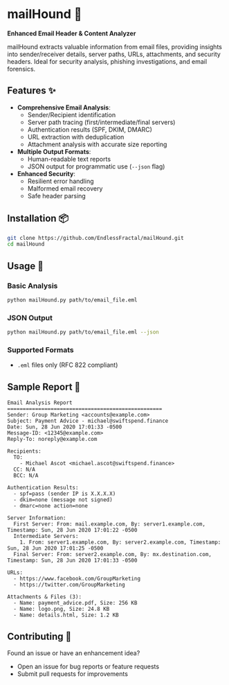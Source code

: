 # mailHound 🐾

**Enhanced Email Header & Content Analyzer**

mailHound extracts valuable information from email files, providing insights into sender/receiver details, server paths, URLs, attachments, and security headers. Ideal for security analysis, phishing investigations, and email forensics.

## Features ✨

- **Comprehensive Email Analysis**:
  - Sender/Recipient identification
  - Server path tracing (first/intermediate/final servers)
  - Authentication results (SPF, DKIM, DMARC)
  - URL extraction with deduplication
  - Attachment analysis with accurate size reporting
- **Multiple Output Formats**:
  - Human-readable text reports
  - JSON output for programmatic use (`--json` flag)
- **Enhanced Security**:
  - Resilient error handling
  - Malformed email recovery
  - Safe header parsing

## Installation 📦

```bash
git clone https://github.com/EndlessFractal/mailHound.git
cd mailHound
```

## Usage 🚀

### Basic Analysis
```bash
python mailHound.py path/to/email_file.eml
```

### JSON Output
```bash
python mailHound.py path/to/email_file.eml --json
```

### Supported Formats
- `.eml` files only (RFC 822 compliant)

## Sample Report 📄
```text
Email Analysis Report
==================================================
Sender: Group Marketing <accounts@example.com>
Subject: Payment Advice - michael@swiftspend.finance
Date: Sun, 28 Jun 2020 17:01:33 -0500
Message-ID: <12345@example.com>
Reply-To: noreply@example.com

Recipients:
  TO:
    - Michael Ascot <michael.ascot@swiftspend.finance>
  CC: N/A
  BCC: N/A

Authentication Results:
  - spf=pass (sender IP is X.X.X.X)
  - dkim=none (message not signed)
  - dmarc=none action=none

Server Information:
  First Server: From: mail.example.com, By: server1.example.com, Timestamp: Sun, 28 Jun 2020 17:01:22 -0500
  Intermediate Servers:
    1. From: server1.example.com, By: server2.example.com, Timestamp: Sun, 28 Jun 2020 17:01:25 -0500
  Final Server: From: server2.example.com, By: mx.destination.com, Timestamp: Sun, 28 Jun 2020 17:01:33 -0500

URLs:
  - https://www.facebook.com/GroupMarketing
  - https://twitter.com/GroupMarketing

Attachments & Files (3):
  - Name: payment_advice.pdf, Size: 256 KB
  - Name: logo.png, Size: 24.8 KB
  - Name: details.html, Size: 1.2 KB
```

## Contributing 🤝
Found an issue or have an enhancement idea?
- Open an issue for bug reports or feature requests
- Submit pull requests for improvements
